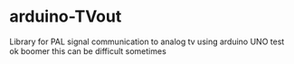 # arduino-TVout
Library for PAL signal communication to analog tv using arduino UNO
test ok boomer
this can be difficult sometimes
